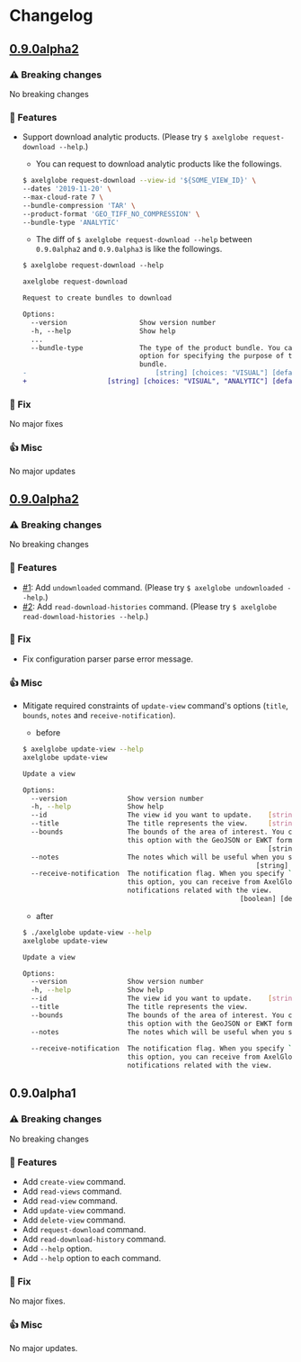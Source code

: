 # Changelog

## [0.9.0alpha2](https://github.com/Axelspace/axelglobe-cli/milestone/1?closed=1)

### :warning: Breaking changes

 No breaking changes

### :tada: Features

- Support download analytic products. (Please try `$ axelglobe request-download --help`.)
  - You can request to download analytic products like the followings.

  ```bash
  $ axelglobe request-download --view-id '${SOME_VIEW_ID}' \
  --dates '2019-11-20' \
  --max-cloud-rate 7 \
  --bundle-compression 'TAR' \
  --product-format 'GEO_TIFF_NO_COMPRESSION' \
  --bundle-type 'ANALYTIC'
  ```

  - The diff of `$ axelglobe request-download --help` between `0.9.0alpha2` and `0.9.0alpha3` is like the followings.

  ```diff
  $ axelglobe request-download --help

  axelglobe request-download

  Request to create bundles to download

  Options:
    --version                  Show version number                       [boolean]
    -h, --help                 Show help                                 [boolean]
    ...
    --bundle-type              The type of the product bundle. You can use this
                               option for specifying the purpose of the product
                               bundle.
  -                                [string] [choices: "VISUAL"] [default: "VISUAL"]
  +                    [string] [choices: "VISUAL", "ANALYTIC"] [default: "VISUAL"]
  ```

### :wrench: Fix

 No major fixes

### :+1: Misc

 No major updates

## [0.9.0alpha2](https://github.com/Axelspace/axelglobe-cli/milestone/1?closed=1)


### :warning: Breaking changes

 No breaking changes

### :tada: Features

- [#1](https://github.com/Axelspace/axelglobe-cli/issues/1): Add `undownloaded` command. (Please try `$ axelglobe undownloaded --help`.)
- [#2](https://github.com/Axelspace/axelglobe-cli/issues/2): Add `read-download-histories` command. (Please try `$ axelglobe read-download-histories --help`.)

### :wrench: Fix

- Fix configuration parser parse error message.

### :+1: Misc

- Mitigate required constraints of `update-view` command's options (`title`, `bounds`, `notes` and `receive-notification`).
  - before

  ```bash
  $ axelglobe update-view --help
  axelglobe update-view
  
  Update a view
  
  Options:
    --version               Show version number                          [boolean]                                                
    -h, --help              Show help                                    [boolean]                                                
    --id                    The view id you want to update.    [string] [required]                                                
    --title                 The title represents the view.     [string] [required]                                                
    --bounds                The bounds of the area of interest. You can specify                                                   
                            this option with the GeoJSON or EWKT format.                                                          
                                                               [string] [required]                                                
    --notes                 The notes which will be useful when you see the view.                                                 
                                                            [string] [default: ""]                                                
    --receive-notification  The notification flag. When you specify `true` for                                                    
                            this option, you can receive from AxelGlobe some                                                      
                            notifications related with the view.
                                                        [boolean] [default: false]                                                
  ```

  - after

  ```bash
  $ ./axelglobe update-view --help
  axelglobe update-view
  
  Update a view
  
  Options:
    --version               Show version number                          [boolean]                                                
    -h, --help              Show help                                    [boolean]                                                
    --id                    The view id you want to update.    [string] [required]                                                
    --title                 The title represents the view.                [string]                                                
    --bounds                The bounds of the area of interest. You can specify                                                   
                            this option with the GeoJSON or EWKT format.  [string]                                                
    --notes                 The notes which will be useful when you see the view.                                                 
                                                                          [string]                                                
    --receive-notification  The notification flag. When you specify `true` for                                                    
                            this option, you can receive from AxelGlobe some                                                      
                            notifications related with the view.         [boolean]                                                
  ```

## 0.9.0alpha1

### :warning: Breaking changes

 No breaking changes

### :tada: Features

- Add `create-view` command.
- Add `read-views` command.
- Add `read-view` command.
- Add `update-view` command.
- Add `delete-view` command.
- Add `request-download` command.
- Add `read-download-history` command.
- Add `--help` option.
- Add `--help` option to each command.

### :wrench: Fix

 No major fixes.

### :+1: Misc

 No major updates.
